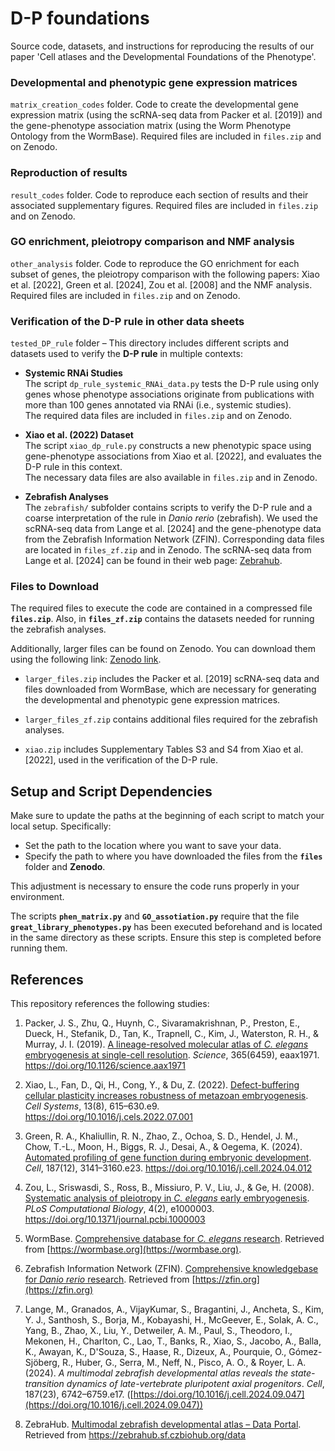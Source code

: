 # D-P foundations
Source code, datasets, and instructions for reproducing the results of our paper 'Cell atlases and the Developmental Foundations of the Phenotype'.

### Developmental and phenotypic gene expression matrices 
`matrix_creation_codes` folder.
Code to create the developmental gene expression matrix (using the scRNA-seq data from Packer et al. [2019]) and the gene-phenotype association matrix (using the Worm Phenotype Ontology from the WormBase). 
Required files are included in `files.zip` and on Zenodo.

### Reproduction of results 
`result_codes` folder. 
Code to reproduce each section of results and their associated supplementary figures. 
Required files are included in `files.zip` and on Zenodo.

### GO enrichment, pleiotropy comparison and NMF analysis
`other_analysis` folder. 
Code to reproduce the GO enrichment for each subset of genes, the pleiotropy comparison with the following papers: Xiao et al. [2022], Green et al. [2024], Zou et al. [2008] and the NMF analysis. 
Required files are included in `files.zip` and on Zenodo.

### Verification of the D-P rule in other data sheets

`tested_DP_rule` folder – This directory includes different scripts and datasets used to verify the **D-P rule** in multiple contexts:

- **Systemic RNAi Studies**  
  The script `dp_rule_systemic_RNAi_data.py` tests the D-P rule using only genes whose phenotype associations originate from publications with more than 100 genes annotated via RNAi (i.e., systemic studies).  
  The required data files are included in `files.zip` and on Zenodo.

- **Xiao et al. (2022) Dataset**  
  The script `xiao_dp_rule.py` constructs a new phenotypic space using gene-phenotype associations from Xiao et al. [2022], and evaluates the D-P rule in this context.  
  The necessary data files are also available in `files.zip` and in Zenodo.

- **Zebrafish Analyses**  
  The `zebrafish/` subfolder contains scripts to verify the D-P rule and a coarse interpretation of the rule in *Danio rerio* (zebrafish). We used the scRNA-seq data from Lange et al. [2024] and the gene-phenotype data from the Zebrafish Information Network (ZFIN).
  Corresponding data files are located in `files_zf.zip` and in Zenodo. The scRNA-seq data from Lange et al. [2024] can be found in their web page: [Zebrahub](https://zebrahub.sf.czbiohub.org/data).

### Files to Download

The required files to execute the code are contained in a compressed file **`files.zip`**. Also, in **`files_zf.zip`** contains the datasets needed for running the zebrafish analyses.

Additionally, larger files can be found on Zenodo. You can download them using the following link: [Zenodo link](<https://zenodo.org/records/16753814>).

- `larger_files.zip` includes the Packer et al. [2019] scRNA-seq data and files downloaded from WormBase, which are necessary for generating the developmental and phenotypic gene expression matrices.

- `larger_files_zf.zip` contains additional files required for the zebrafish analyses.

- `xiao.zip` includes Supplementary Tables S3 and S4 from Xiao et al. [2022], used in the verification of the D-P rule.


## Setup and Script Dependencies

Make sure to update the paths at the beginning of each script to match your local setup. Specifically:  
- Set the path to the location where you want to save your data.  
- Specify the path to where you have downloaded the files from the **`files`** folder and **Zenodo**.  

This adjustment is necessary to ensure the code runs properly in your environment.  

The scripts **`phen_matrix.py`** and **`GO_assotiation.py`** require that the file **`great_library_phenotypes.py`** has been executed beforehand and is located in the same directory as these scripts. Ensure this step is completed before running them.   


## References

This repository references the following studies:

1. Packer, J. S., Zhu, Q., Huynh, C., Sivaramakrishnan, P., Preston, E., Dueck, H., Stefanik, D., Tan, K., Trapnell, C., Kim, J., Waterston, R. H., & Murray, J. I. (2019). [A lineage-resolved molecular atlas of *C. elegans* embryogenesis at single-cell resolution](https://doi.org/10.1126/science.aax1971). *Science*, 365(6459), eaax1971. https://doi.org/10.1126/science.aax1971

2. Xiao, L., Fan, D., Qi, H., Cong, Y., & Du, Z. (2022). [Defect-buffering cellular plasticity increases robustness of metazoan embryogenesis](https://doi.org/10.1016/j.cels.2022.07.001). *Cell Systems*, 13(8), 615–630.e9. https://doi.org/10.1016/j.cels.2022.07.001

3. Green, R. A., Khaliullin, R. N., Zhao, Z., Ochoa, S. D., Hendel, J. M., Chow, T.-L., Moon, H., Biggs, R. J., Desai, A., & Oegema, K. (2024). [Automated profiling of gene function during embryonic development](https://doi.org/10.1016/j.cell.2024.04.012). *Cell*, 187(12), 3141–3160.e23. https://doi.org/10.1016/j.cell.2024.04.012

4. Zou, L., Sriswasdi, S., Ross, B., Missiuro, P. V., Liu, J., & Ge, H. (2008). [Systematic analysis of pleiotropy in *C. elegans* early embryogenesis](https://doi.org/10.1371/journal.pcbi.1000003). *PLoS Computational Biology*, 4(2), e1000003. https://doi.org/10.1371/journal.pcbi.1000003

5. WormBase. [Comprehensive database for *C. elegans* research](https://wormbase.org). Retrieved from [https://wormbase.org](https://wormbase.org).

6. Zebrafish Information Network (ZFIN). [Comprehensive knowledgebase for *Danio rerio* research](https://zfin.org). Retrieved from [https://zfin.org](https://zfin.org)
  
7. Lange, M., Granados, A., VijayKumar, S., Bragantini, J., Ancheta, S., Kim, Y. J., Santhosh, S., Borja, M., Kobayashi, H., McGeever, E., Solak, A. C., Yang, B., Zhao, X., Liu, Y., Detweiler, A. M., Paul, S., Theodoro, I., Mekonen, H., Charlton, C., Lao, T., Banks, R., Xiao, S., Jacobo, A., Balla, K., Awayan, K., D'Souza, S., Haase, R., Dizeux, A., Pourquie, O., Gómez-Sjöberg, R., Huber, G., Serra, M., Neff, N., Pisco, A. O., & Royer, L. A. (2024). *A multimodal zebrafish developmental atlas reveals the state-transition dynamics of late-vertebrate pluripotent axial progenitors*. *Cell*, 187(23), 6742–6759.e17. ([https://doi.org/10.1016/j.cell.2024.09.047](https://doi.org/10.1016/j.cell.2024.09.047))

8. ZebraHub. [Multimodal zebrafish developmental atlas – Data Portal](https://zebrahub.sf.czbiohub.org/data). Retrieved from https://zebrahub.sf.czbiohub.org/data




